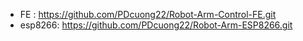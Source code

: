 - FE : https://github.com/PDcuong22/Robot-Arm-Control-FE.git
- esp8266: https://github.com/PDcuong22/Robot-Arm-ESP8266.git
